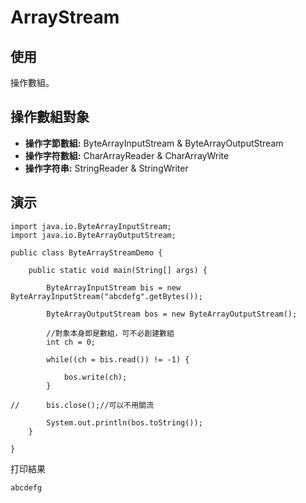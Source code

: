 # ArrayStream

## 使用
操作數組。

## 操作數組對象
- **操作字節數組:** ByteArrayInputStream & ByteArrayOutputStream
- **操作字符數組:** CharArrayReader & CharArrayWrite
- **操作字符串:** StringReader & StringWriter

## 演示
```
import java.io.ByteArrayInputStream;
import java.io.ByteArrayOutputStream;

public class ByteArrayStreamDemo {

	public static void main(String[] args) {

		ByteArrayInputStream bis = new ByteArrayInputStream("abcdefg".getBytes());
		
		ByteArrayOutputStream bos = new ByteArrayOutputStream();
		
		//對象本身即是數組，可不必創建數組
		int ch = 0;
		
		while((ch = bis.read()) != -1) {
			
			bos.write(ch);
		}
		
//		bis.close();//可以不用關流
		
		System.out.println(bos.toString());
	}

}
```
打印結果
```
abcdefg
```
